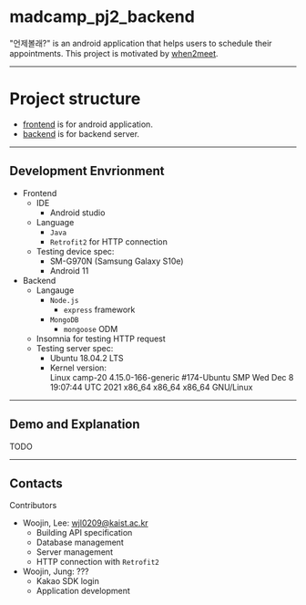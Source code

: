 # madcamp_pj2_backend
"언제볼래?" is an android application that helps users to schedule their appointments. This project is motivated by [when2meet](https://www.when2meet.com/).

---
# Project structure
- [frontend](https://github.com/woojin7879/when2meet_frontend) is for android application.
- [backend](https://github.com/woojinnn/madcamp_pj2_backend) is for backend server.

---
## Development Envrionment
- Frontend
    - IDE
        - Android studio
    - Language
        - `Java`
        - `Retrofit2` for HTTP connection
    - Testing device spec:
        - SM-G970N (Samsung Galaxy S10e)
        - Android 11
- Backend
    - Langauge
        - `Node.js`
            - `express` framework
        - `MongoDB`
            - `mongoose` ODM
    - Insomnia for testing HTTP request
    - Testing server spec:
        - Ubuntu 18.04.2 LTS
        - Kernel version:  
            Linux camp-20 4.15.0-166-generic #174-Ubuntu SMP Wed Dec 8 19:07:44 UTC 2021 x86_64 x86_64 x86_64 GNU/Linux

---
## Demo and Explanation
TODO


---
## Contacts
Contributors
- Woojin, Lee: wjl0209@kaist.ac.kr
    - Building API specification
    - Database management
    - Server management
    - HTTP connection with `Retrofit2`
- Woojin, Jung: ???
    - Kakao SDK login
    - Application development